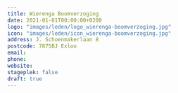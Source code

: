 ```yaml
---
title: Wierenga Boomverzoging
date: 2021-01-01T00:00:00+0200
logo: "images/leden/logo_wierenga-boomverzoging.jpg"
icon: "images/leden/icon_wierenga-boomverzoging.jpg"
address: J. Schoenmakerlaan 8
postcode: 7875BJ Exloo
email: 
phone: 
website: 
stageplek: false
draft: true
---
```


